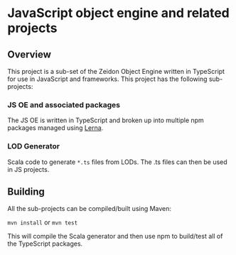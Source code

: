 # JavaScript object engine and related projects

## Overview

This project is a sub-set of the Zeidon Object Engine written in TypeScript for use in JavaScript and frameworks.  This project has the following sub-projects:

### JS OE and associated packages

The JS OE is written in TypeScript and broken up into multiple npm packages managed using [Lerna](https://github.com/lerna/lerna).

### LOD Generator

Scala code to generate `*.ts` files from LODs.  The .ts files can then be used in JS projects.

## Building

All the sub-projects can be compiled/built using Maven:

`mvn install` or
`mvn test`

This will compile the Scala generator and then use npm to build/test all of the TypeScript packages.
